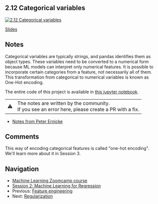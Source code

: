 
## 2.12 Categorical variables

[![2.12 Categorical variables](https://img.youtube.com/vi/sGLAToAAMa4/0.jpg)](https://www.youtube.com/watch?v=sGLAToAAMa4)

[Slides](https://www.slideshare.net/AlexeyGrigorev/ml-zoomcamp-2-slides)


## Notes

Categorical variables are typically strings, and pandas identifies them as object types. These variables need to be converted to a numerical form because ML
models can interpret only numerical features. It is possible to incorporate certain categories from a feature, not necessarily all of them. 
This transformation from categorical to numerical variables is known as One-Hot encoding. 

The entire code of this project is available in [this jupyter notebook](https://github.com/alexeygrigorev/mlbookcamp-code/blob/master/chapter-02-car-price/02-carprice.ipynb). 

<table>
   <tr>
      <td>⚠️</td>
      <td>
         The notes are written by the community. <br>
         If you see an error here, please create a PR with a fix.
      </td>
   </tr>
</table>

* [Notes from Peter Ernicke](https://knowmledge.com/2023/09/23/ml-zoomcamp-2023-machine-learning-for-regression-part-10/)

## Comments

This way of encoding categorical features is called "one-hot encoding".
We'll learn more about it in Session 3. 


## Navigation

* [Machine Learning Zoomcamp course](../README.md)
* [Session 2: Machine Learning for Regression](./readme.md)
* Previous: [Feature engineering](11-feature-engineering.md)
* Next: [Regularization](13-regularization.md)